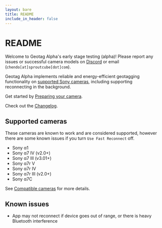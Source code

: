 ```yaml
---
layout: bare
title: README
include_in_header: false
---
```


# README

Welcome to Geotag Alpha's early stage testing (alpha)! Please report any issues or successful camera models on [Discord](https://discord.gg/bghczy8rNv) or email (`chendo[at]sproutcube[dot]com`).

Geotag Alpha implements reliable and energy-efficient geotagging functionality on [supported Sony cameras](/docs/cameras), including supporting reconnecting in the background.

Get started by [Preparing your camera](/docs/prepare).

Check out the [Changelog](/changelog).

## Supported cameras

These cameras are known to work and are considered supported, however there are some known issues if you turn `Use Fast Reconnect` off.

* Sony α1
* Sony α7 IV (v2.0+)
* Sony α7 III (v3.01+)
* Sony α7r V
* Sony α7r IV
* Sony α7r III (v2.0+)
* Sony α7C

See [Compatible cameras](/docs/cameras) for more details.

## Known issues

* App may not reconnect if device goes out of range, or there is heavy Bluetooth interference